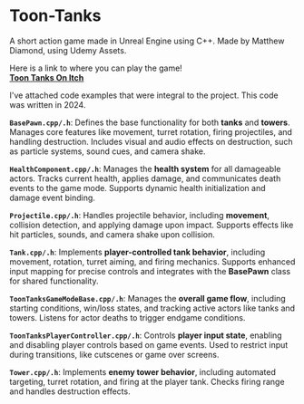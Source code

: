 # Toon-Tanks  
A short action game made in Unreal Engine using C++. Made by Matthew Diamond, using Udemy Assets.  

Here is a link to where you can play the game!  
[**Toon Tanks On Itch**](https://mdiamond23.itch.io/toon-tanks-demo ) 

I've attached code examples that were integral to the project. This code was written in 2024.

**`BasePawn.cpp/.h`**: Defines the base functionality for both **tanks** and **towers**. Manages core features like movement, turret rotation, firing projectiles, and handling destruction. Includes visual and audio effects on destruction, such as particle systems, sound cues, and camera shake.

**`HealthComponent.cpp/.h`**: Manages the **health system** for all damageable actors. Tracks current health, applies damage, and communicates death events to the game mode. Supports dynamic health initialization and damage event binding.

**`Projectile.cpp/.h`**: Handles projectile behavior, including **movement**, collision detection, and applying damage upon impact. Supports effects like hit particles, sounds, and camera shake upon collision.

**`Tank.cpp/.h`**: Implements **player-controlled tank behavior**, including movement, rotation, turret aiming, and firing mechanics. Supports enhanced input mapping for precise controls and integrates with the **BasePawn** class for shared functionality.

**`ToonTanksGameModeBase.cpp/.h`**: Manages the **overall game flow**, including starting conditions, win/loss states, and tracking active actors like tanks and towers. Listens for actor deaths to trigger endgame conditions.

**`ToonTanksPlayerController.cpp/.h`**: Controls **player input state**, enabling and disabling player controls based on game events. Used to restrict input during transitions, like cutscenes or game over screens.

**`Tower.cpp/.h`**: Implements **enemy tower behavior**, including automated targeting, turret rotation, and firing at the player tank. Checks firing range and handles destruction effects.


